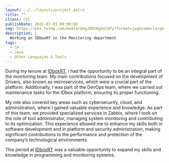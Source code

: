 ```yaml
---
layout: ../../layouts/project.astro
title: ""
client: CIC
publishDate: 2022-07-01 00:00:00
img: https://pbs.twimg.com/media/GHgJD9tWgAoCbPy?format=jpg&name=large
description: |
  Working on IDboxRT in the Monitoring department
tags:
  - C#
  - Java
  - Other Lenguajes & Tools
---
```


During my tenure at [IDboxRT](https://idboxrt.com/es/), I had the opportunity to be an integral part of the monitoring team. My main contributions focused on the development of Drivers, also known as microservices, which were a crucial part of the platform. Additionally, I was part of the DevOps team, where we carried out maintenance tasks for the IDbox platform, ensuring its proper functioning.

My role also covered key areas such as cybersecurity, cloud, and administration, where I gained valuable experience and knowledge. As part of this team, we provided specialized services in Zabbix, where I took on the role of tool administrator, managing system monitoring and contributing to its optimization. This experience allowed me to enhance my skills both in software development and in platform and security administration, making significant contributions to the performance and protection of the company’s technological environments.

This period at [IDboxRT](https://idboxrt.com/es/) was a valuable opportunity to expand my skills and knowledge in programming and monitoring systems.
